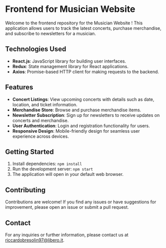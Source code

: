 # Frontend for Musician Website

Welcome to the frontend repository for the Musician Website ! This application allows users to track the latest concerts, purchase merchandise, and subscribe to newsletters for a musician.

## Technologies Used
- **React.js**: JavaScript library for building user interfaces.
- **Redux**: State management library for React applications.
- **Axios**: Promise-based HTTP client for making requests to the backend.

## Features
- **Concert Listings**: View upcoming concerts with details such as date, location, and ticket information.
- **Merchandise Store**: Browse and purchase merchandise items.
- **Newsletter Subscription**: Sign up for newsletters to receive updates on concerts and merchandise.
- **User Authentication**: Login and registration functionality for users.
- **Responsive Design**: Mobile-friendly design for seamless user experience across devices.

## Getting Started
1. Install dependencies: `npm install`
2. Run the development server: `npm start`
3. The application will open in your default web browser.

## Contributing
Contributions are welcome! If you find any issues or have suggestions for improvement, please open an issue or submit a pull request.

## Contact
For any inquiries or further information, please contact us at riccardobresolin97@libero.it.

 
 
